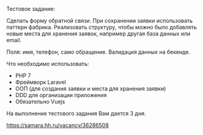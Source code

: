 Тестовое задание:

Сделать форму обратной связи.
При сохранении заявки использовать паттерн фабрика.
Реализовать структуру, чтобы можно было добавлять новые места для хранения заявок, например другая база данных или email.

Поля: имя, телефон, само обращение. Валидация данных на бекенде.

Что необходимо использовать:
- PHP 7
- Фреймворк Laravel
- ООП (для создания заявки и места для хранения заявки)
- DDD для организации приложения
- Обязательно Vuejs

На выполнение тестового задания Вам дается 3 дня. 

https://samara.hh.ru/vacancy/36286508